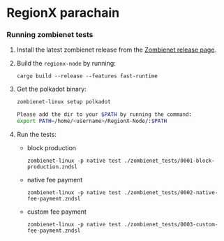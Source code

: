 # RegionX parachain

### Running zombienet tests

1. Install the latest zombienet release from the [Zombienet release page](https://github.com/paritytech/zombienet/releases).

2. Build the `regionx-node` by running:

    ```
    cargo build --release --features fast-runtime
    ```

3. Get the polkadot binary:

    ```sh
    zombienet-linux setup polkadot 

    Please add the dir to your $PATH by running the command:
    export PATH=/home/<username>/RegionX-Node/:$PATH
    ```

4. Run the tests:
 
   - block production


        ```
        zombienet-linux -p native test ./zombienet_tests/0001-block-production.zndsl
        ```

    - native fee payment

        ```
        zombienet-linux -p native test ./zombienet_tests/0002-native-fee-payment.zndsl
        ```

    - custom fee payment

        ```
        zombienet-linux -p native test ./zombienet_tests/0003-custom-fee-payment.zndsl
        ```